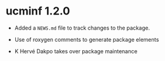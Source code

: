 # ucminf 1.2.0

* Added a `NEWS.md` file to track changes to the package.

* Use of roxygen comments to generate package elements

* K Hervé Dakpo takes over package maintenance
